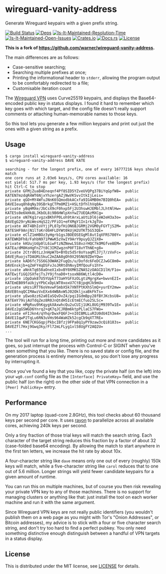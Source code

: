 # wireguard-vanity-address

Generate Wireguard keypairs with a given prefix string.

[![Build Status][build-status-image]][build-status-url]
[![Deps][deps-status-image]][deps-status-url]
[![Is-It-Maintained-Resolution-Time][iim-resolution-image]][iim-resolution-url]
[![Is-It-Maintained-Open-Issues][iim-open-image]][iim-open-url]
[![Crates.io][crates-io-image]][crates-io-url]
[![Docs.rs][docs-image]][docs-url]
[![License][license-image]][license-url]

[build-status-image]: https://travis-ci.org/warner/wireguard-vanity-address.svg?branch=master
[build-status-url]: https://travis-ci.org/warner/wireguard-vanity-address
[deps-status-image]: https://deps.rs/repo/github/warner/wireguard-vanity-address/status.svg
[deps-status-url]: https://deps.rs/repo/github/warner/wireguard-vanity-address
[crates-io-image]: https://img.shields.io/crates/v/wireguard-vanity-address.svg
[crates-io-url]: https://crates.io/crates/wireguard-vanity-address
[docs-image]: https://docs.rs/wireguard-vanity-address/badge.svg
[docs-url]: https://docs.rs/wireguard-vanity-address
[license-image]: https://img.shields.io/crates/l/wireguard-vanity-address.svg
[license-url]: LICENSE
[iim-resolution-image]: http://isitmaintained.com/badge/resolution/warner/wireguard-vanity-address.svg
[iim-resolution-url]: http://isitmaintained.com/project/warner/wireguard-vanity-address
[iim-open-image]: http://isitmaintained.com/badge/open/warner/wireguard-vanity-address.svg
[iim-open-url]: http://isitmaintained.com/project/warner/wireguard-vanity-address

**This is a fork of https://github.com/warner/wireguard-vanity-address.**

The main differences are as follows:
- Case-sensitive searching;
- Searching multiple prefixes at once;
- Printing the informational header to `stderr`, allowing the program output to be comfortably redirected to a file;
- Customisable iteration count

The [Wireguard VPN](https://www.wireguard.com/) uses Curve25519 keypairs, and
displays the Base64-encoded public key in status displays. I found it hard to
remember which key goes with which target, and the config file doesn't really
support comments or attaching human-memorable names to those keys.

So this tool lets you generate a few million keypairs and print out just the
ones with a given string as a prefix.

## Usage

```
$ cargo install wireguard-vanity-address
$ wireguard-vanity-address DAVE KATE

searching - for the longest prefix, one of every 16777216 keys should match
one core runs at 2.03e6 keys/s, CPU cores available: 16
est yield: 517.7 ms per key, 1.93 keys/s (for the longest prefix)
hit Ctrl-C to stop
private GFMjZuaB4Eneqnf4Pf8SID5YZveUVQPg37BiYqGpfW8=  public KATEN7mzdqR4WT6NjxYhzergAZjNwVKSvvItkIjLeis=
private qGO+MY4WfuJNnK6SQmodbkACxfa9IG4MB0m7BIQ0hEA=  public DAVEIeuq8h8qNy39SBrkgCTPmOMZ1+HSLtDfhlhVq0A=
private yBqHMXe/JbCsX9cF0hxp5Fj2U3hswHJEMblJLhtNlHw=  public KATE5s0e6kHk8LJKbOL8i9B6HWlpXnYwZ7UEQAzMXCg=
private oN7Kg1rvgzxBKhFP0Loh9tArxLaUtLDl6jeW2eH3a3o=  public DAVEgG29ryNiWesHqS22/PFiO1+eFXMgY1In1rkJgTU=
private AKT4BhIoVYjjPL07pfHiON6BJGRMj2VGM0yFGYTjS2M=  public KATESHF9AnjN1lToKrd6HFLDYWt0kUjH2UTKf5G53QE=
private eClZ1mHBOz3yHgrb1gsJBOEOSEGgMl8utIqXFRS700Y=  public KATEWKDFh8/FahbN971PWwK5zVwIY9ArY9puyQJZ1X0=
private kKUujUdp0lL6iwFtzNZNewL5S8vzrHQC7kOMGfve8EM=  public KATEa/dM8KoHgFnZ7t8C3IMZwgznP0FTI8vYThNE+g8=
private 2Ctrd6tLzJnHpW7b+BYDz5d5r8oYsaqMl37j7/zVxFc=  public DAVEjRuojsTDAGMiSkuC2mZAA8gOh9X295NU9ZDeYQw=
private kAD6fc7SS6G3OWAK2FugQs/u/Dofdc6FeDCZJwGC8m0=  public DAVEnskjb+qZmFY4qDSFvJoJRRtdhNvyIMfQouFs1hY=
private aNnkTq658aOneX1xbvBY0XMKSZNA52zOAGCD1lH/F1o=  public KATEwjfiGQJSXfejTsJY9jfnaD0+tsoxN86WLtl4cD0=
private iOpDak87U5YUpkT73aHYGFXzOLgtiMgrgXw+bwvnE2I=  public KATEmEB09faUkjyYPbCxDpLWT0xoxU7CtBjpqHJk9mU=
private uHzsiRTT6oVmvwFSmbX5k7XNTPtKXhSlmQ+yurEY2mw=  public DAVEBtnqQCIMAwzVxEXx64WBAvWSJ02OkljxaBkFkTs=
private yEwo8zz62a0IaSQvDvZ4/pqiIGdmBpy28fBYJKcbsU8=  public KATEmY79sjAUTdqZez8R0JnQtdH5IcEtmECfuo25LSc=
private mMgRuu9hKqygkXAxwhcQu2uCUIj1UKL8UGjM939Tw1E=  public DAVEz2gGSWGD6Ynrq2+qK7qJCJRBm6ktpPLlaCS7FWo=
private eFIJkn4/qYhqrDwxFQ6FJ+nI0IBMLLuRIU0dU4Ih3m4=  public DAVE1IqwP2TqLu6RN3uVHs964WaHZk52cgCb9qXT7RE=
private 6NE7CKGGqpjPkbcIBfzj9FPa8q1yPY9zaw3cQi8183s=  public DAVEZfl7Hxj9Gwq3ky/Fl72mLFLyg1xl58UgFY2AQ2U=
...
```

The tool will run for a long time, printing out more and more candidates as
it goes, so just interrupt the process with Control-C or SIGINT when you've
seen something that you like. There is no saved state or config file, and the
generation process is entirely memoryless, so you don't lose any progress by
interrupting it.

Once you've found a key that you like, copy the private half (on the left)
into your `wg0.conf` config file as the `[Interface] PrivateKey=` field, and
use the public half (on the right) on the other side of that VPN connection
in a `[Peer] PublicKey=` entry.

## Performance

On my 2017 laptop (quad-core 2.8GHz), this tool checks about 60 thousand keys
per second per core. It uses [rayon](https://crates.io/crates/rayon) to
parallelize across all available cores, achieving 240k keys per second.

Only a tiny fraction of those trial keys will match the search string. Each
character of the target string reduces this fraction by a factor of about 32
(case-folded base64 encoding). By allowing the match to start anywhere in the
first ten letters, we increase the hit rate by about 10x.

A four-character string like `dave` means only one out of every (roughly)
150k keys will match, while a five-character string like `carol` reduces that
to one out of 5.6 million. Longer strings will yield fewer candidate keypairs
for a given amount of runtime.

You can run this on multiple machines, but of course you then risk revealing
your private VPN key to any of those machines. There is no support for
managing clusters or anything like that: just install the tool on each worker
machine and run it with the same argument.

Since Wireguard VPN keys are not really public identifiers (you wouldn't
publish them on a web page as you might with Tor's "Onion Addresses", or
Bitcoin addresses), my advice is to stick with a four or five character
search string, and don't try too hard to find a perfect pubkey. You only need
something distinctive enough distinguish between a handful of VPN targets in
a status display.

## License

This is distributed under the MIT license, see [LICENSE](LICENSE.md) for
details.
